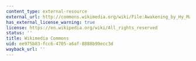 ```yaml
---
content_type: external-resource
external_url: http://commons.wikimedia.org/wiki/File:Awakening_by_Hy_Mayer.jpg
has_external_license_warning: true
license: https://en.wikipedia.org/wiki/All_rights_reserved
status: ''
title: Wikimedia Commons
uid: ee975b83-fcc6-4705-a6af-8888b99ecc3d
wayback_url: ''
---
```

